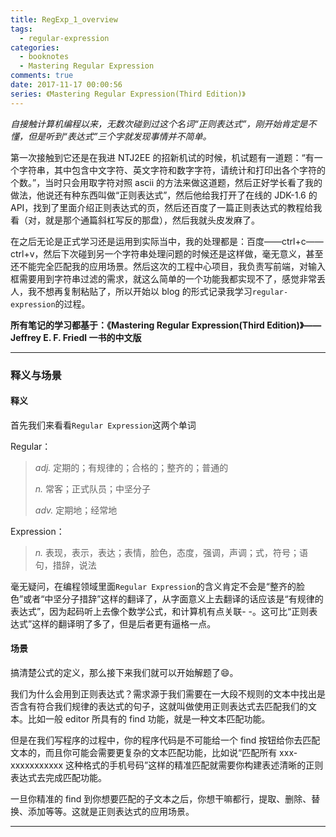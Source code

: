 ```yaml
---
title: RegExp_1_overview
tags:
  - regular-expression
categories:
  - booknotes
  - Mastering Regular Expression
comments: true
date: 2017-11-17 00:00:56
series: 《Mastering Regular Expression(Third Edition)》
---
```


_自接触计算机编程以来，无数次碰到过这个名词“正则表达式”，刚开始肯定是不懂，但是听到“表达式”三个字就发现事情并不简单。_

<!-- more -->

第一次接触到它还是在我进 NTJ2EE 的招新机试的时候，机试题有一道题：“有一个字符串，其中包含中文字符、英文字符和数字字符，请统计和打印出各个字符的个数。”，当时只会用取字符对照 ascii 的方法来做这道题，然后正好学长看了我的做法，他说还有种东西叫做“正则表达式”，然后他给我打开了在线的 JDK-1.6 的 API，找到了里面介绍正则表达式的页，然后还百度了一篇正则表达式的教程给我看（对，就是那个通篇斜杠写反的那盘），然后我就头皮发麻了。

在之后无论是正式学习还是运用到实际当中，我的处理都是：百度——ctrl+c——ctrl+v，然后下次碰到另一个字符串处理问题的时候还是这样做，毫无意义，甚至还不能完全匹配我的应用场景。然后这次的工程中心项目，我负责写前端，对输入框需要用到字符串过滤的需求，就这么简单的一个功能我都实现不了，感觉非常丢人，我不想再复制粘贴了，所以开始以 blog 的形式记录我学习`regular-expression`的过程。

**所有笔记的学习都基于：《Mastering Regular Expression(Third Edition)》——Jeffrey E. F. Friedl 一书的中文版**

---

### 释义与场景

#### 释义

首先我们来看看`Regular Expression`这两个单词

Regular：

> _adj._ 定期的；有规律的；合格的；整齐的；普通的
>
> _n._ 常客；正式队员；中坚分子
>
> _adv._ 定期地；经常地

Expression：

> _n._ 表现，表示，表达；表情，脸色，态度，强调，声调；式，符号；语句，措辞，说法

毫无疑问，在编程领域里面`Regular Expression`的含义肯定不会是“整齐的脸色”或者“中坚分子措辞”这样的翻译了，从字面意义上去翻译的话应该是“有规律的表达式”，因为起码听上去像个数学公式，和计算机有点关联- -。这可比“正则表达式”这样的翻译明了多了，但是后者更有逼格一点。

#### 场景

搞清楚公式的定义，那么接下来我们就可以开始解题了:smile:。

我们为什么会用到正则表达式？需求源于我们需要在一大段不规则的文本中找出是否含有符合我们规律的表达式的句子，这就叫做使用正则表达式去匹配我们的文本。比如一般 editor 所具有的 find 功能，就是一种文本匹配功能。

但是在我们写程序的过程中，你的程序代码是不可能给一个 find 按钮给你去匹配文本的，而且你可能会需要更复杂的文本匹配功能，比如说“匹配所有 xxx-xxxxxxxxxxx 这种格式的手机号码”这样的精准匹配就需要你构建表述清晰的正则表达式去完成匹配功能。

一旦你精准的 find 到你想要匹配的子文本之后，你想干嘛都行，提取、删除、替换、添加等等。这就是正则表达式的应用场景。

---
